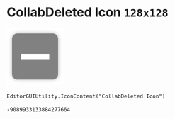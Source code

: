 # CollabDeleted Icon `128x128`
<img src="/img/CollabDeleted%20Icon.png" width=128 height=128>

``` CSharp
EditorGUIUtility.IconContent("CollabDeleted Icon")
```
```
-9089933133884277664
```
